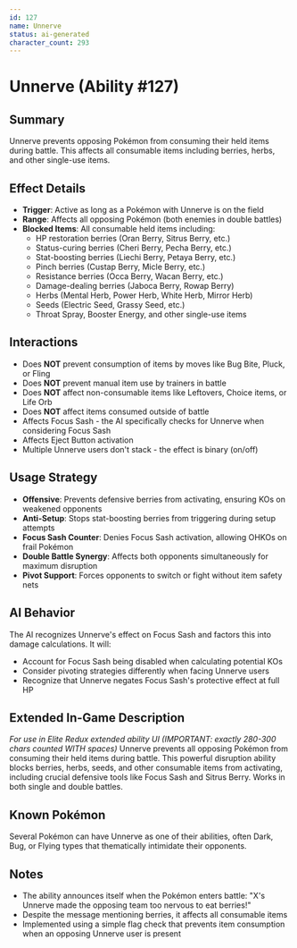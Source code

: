 ```yaml
---
id: 127
name: Unnerve
status: ai-generated
character_count: 293
---
```


# Unnerve (Ability #127)

## Summary
Unnerve prevents opposing Pokémon from consuming their held items during battle. This affects all consumable items including berries, herbs, and other single-use items.

## Effect Details
- **Trigger**: Active as long as a Pokémon with Unnerve is on the field
- **Range**: Affects all opposing Pokémon (both enemies in double battles)
- **Blocked Items**: All consumable held items including:
  - HP restoration berries (Oran Berry, Sitrus Berry, etc.)
  - Status-curing berries (Cheri Berry, Pecha Berry, etc.)
  - Stat-boosting berries (Liechi Berry, Petaya Berry, etc.)
  - Pinch berries (Custap Berry, Micle Berry, etc.)
  - Resistance berries (Occa Berry, Wacan Berry, etc.)
  - Damage-dealing berries (Jaboca Berry, Rowap Berry)
  - Herbs (Mental Herb, Power Herb, White Herb, Mirror Herb)
  - Seeds (Electric Seed, Grassy Seed, etc.)
  - Throat Spray, Booster Energy, and other single-use items

## Interactions
- Does **NOT** prevent consumption of items by moves like Bug Bite, Pluck, or Fling
- Does **NOT** prevent manual item use by trainers in battle
- Does **NOT** affect non-consumable items like Leftovers, Choice items, or Life Orb
- Does **NOT** affect items consumed outside of battle
- Affects Focus Sash - the AI specifically checks for Unnerve when considering Focus Sash
- Affects Eject Button activation
- Multiple Unnerve users don't stack - the effect is binary (on/off)

## Usage Strategy
- **Offensive**: Prevents defensive berries from activating, ensuring KOs on weakened opponents
- **Anti-Setup**: Stops stat-boosting berries from triggering during setup attempts  
- **Focus Sash Counter**: Denies Focus Sash activation, allowing OHKOs on frail Pokémon
- **Double Battle Synergy**: Affects both opponents simultaneously for maximum disruption
- **Pivot Support**: Forces opponents to switch or fight without item safety nets

## AI Behavior
The AI recognizes Unnerve's effect on Focus Sash and factors this into damage calculations. It will:
- Account for Focus Sash being disabled when calculating potential KOs
- Consider pivoting strategies differently when facing Unnerve users
- Recognize that Unnerve negates Focus Sash's protective effect at full HP

## Extended In-Game Description
*For use in Elite Redux extended ability UI (IMPORTANT: exactly 280-300 chars counted WITH spaces)*
Unnerve prevents all opposing Pokémon from consuming their held items during battle. This powerful disruption ability blocks berries, herbs, seeds, and other consumable items from activating, including crucial defensive tools like Focus Sash and Sitrus Berry. Works in both single and double battles.

## Known Pokémon
Several Pokémon can have Unnerve as one of their abilities, often Dark, Bug, or Flying types that thematically intimidate their opponents.

## Notes
- The ability announces itself when the Pokémon enters battle: "X's Unnerve made the opposing team too nervous to eat berries!"
- Despite the message mentioning berries, it affects all consumable items
- Implemented using a simple flag check that prevents item consumption when an opposing Unnerve user is present